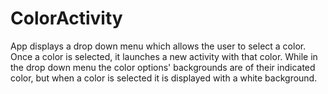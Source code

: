 # ColorActivity
App displays a drop down menu which allows the user to select a color. Once a color is selected, it launches a new activity with that color. While in the drop down menu the color options' backgrounds are of their indicated color, but when a color is
selected it is displayed with a white background.

